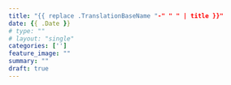 ```yaml
---
title: "{{ replace .TranslationBaseName "-" " " | title }}"
date: {{ .Date }}
# type: ""
# layout: "single"
categories: ['']
feature_image: ""
summary: ""
draft: true
---
```


